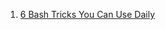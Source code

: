 1. [6 Bash Tricks You Can Use Daily](https://medium.com/for-linux-users/6-bash-tricks-you-can-use-daily-a32abdd8b13)
